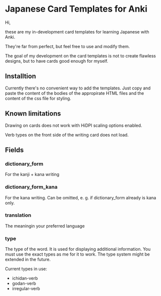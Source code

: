 # Japanese Card Templates for Anki

Hi,

these are my in-development card templates for learning Japanese with Anki.

They're far from perfect, but feel free to use and modify them.

The goal of my development on the card templates is not to create flawless designs, but to have cards good enough for myself.

## Installtion

Currently there's no convenient way to add the templates. Just copy and paste the content of the bodies of the appropirate HTML files and the content of the css file for styling.

## Known limitations

Drawing on cards does not work with HiDPI scaling options enabled.

Verb types on the front side of the writing card does not load.

## Fields

### dictionary_form

For the kanji + kana writing

### dictionary_form_kana

For the kana writing. Can be omitted, e. g. if dictionary_form already is kana only.

### translation

The meaningin your preferred language

### type

The type of the word. It is used for displaying additional information. You must use the exact types as me for it to work. The type system might be extended in the future.

Current types in use:

* ichidan-verb
* godan-verb
* irregular-verb